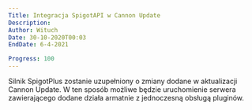 ```yaml
---
Title: Integracja SpigotAPI w Cannon Update
Description:
Author: Wituch
Date: 30-10-2020T00:03
EndDate: 6-4-2021

Progress: 100
---
```


Silnik SpigotPlus zostanie uzupełniony o zmiany dodane w aktualizacji Cannon Update. W ten sposób możliwe będzie uruchomienie serwera zawierającego dodane działa armatnie z jednoczesną obsługą pluginów.
